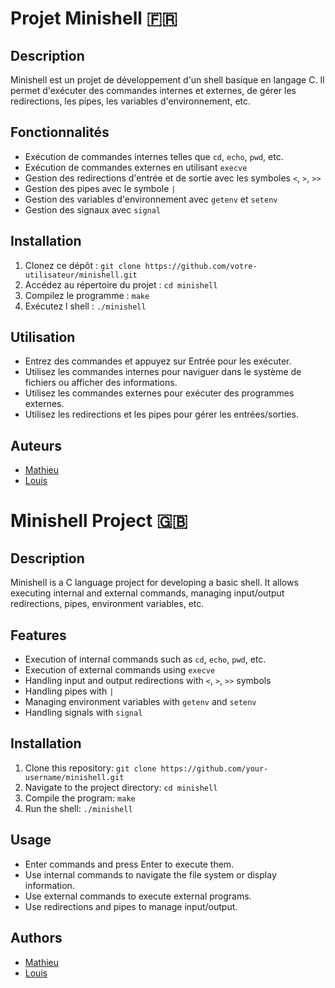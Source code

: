 # Projet Minishell 🇫🇷

## Description
Minishell est un projet de développement d'un shell basique en langage C. Il permet d'exécuter des commandes internes et externes, de gérer les redirections, les pipes, les variables d'environnement, etc.

## Fonctionnalités
- Exécution de commandes internes telles que `cd`, `echo`, `pwd`, etc.
- Exécution de commandes externes en utilisant `execve`
- Gestion des redirections d'entrée et de sortie avec les symboles `<`, `>`, `>>`
- Gestion des pipes avec le symbole `|`
- Gestion des variables d'environnement avec `getenv` et `setenv`
- Gestion des signaux avec `signal`

## Installation
1. Clonez ce dépôt : `git clone https://github.com/votre-utilisateur/minishell.git`
2. Accédez au répertoire du projet : `cd minishell`
3. Compilez le programme : `make`
4. Exécutez l shell : `./minishell`

## Utilisation
- Entrez des commandes et appuyez sur Entrée pour les exécuter.
- Utilisez les commandes internes pour naviguer dans le système de fichiers ou afficher des informations.
- Utilisez les commandes externes pour exécuter des programmes externes.
- Utilisez les redirections et les pipes pour gérer les entrées/sorties.

## Auteurs
- [Mathieu](https://github.com/Me-mathix)
- [Louis](https://github.com/Juiiceee)

# Minishell  Project 🇬🇧

## Description
Minishell is a C language project for developing a basic shell. It allows executing internal and external commands, managing input/output redirections, pipes, environment variables, etc.

## Features
- Execution of internal commands such as `cd`, `echo`, `pwd`, etc.
- Execution of external commands using `execve`
- Handling input and output redirections with `<`, `>`, `>>` symbols
- Handling pipes with `|`
- Managing environment variables with `getenv` and `setenv`
- Handling signals with `signal`

## Installation
1. Clone this repository: `git clone https://github.com/your-username/minishell.git`
2. Navigate to the project directory: `cd minishell`
3. Compile the program: `make`
4. Run the shell: `./minishell`

## Usage
- Enter commands and press Enter to execute them.
- Use internal commands to navigate the file system or display information.
- Use external commands to execute external programs.
- Use redirections and pipes to manage input/output.

## Authors
- [Mathieu](https://github.com/Me-mathix)
- [Louis](https://github.com/Juiiceee)
